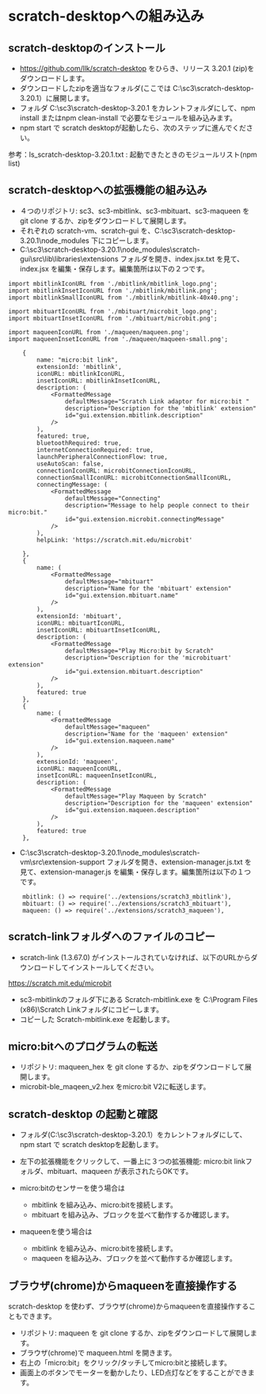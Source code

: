 # scratch-desktopへの組み込み

## scratch-desktopのインストール

- https://github.com/llk/scratch-desktop をひらき、リリース 3.20.1 (zip)をダウンロードします。
- ダウンロードしたzipを適当なフォルダ(ここでは C:\sc3\scratch-desktop-3.20.1）に展開します。
- フォルダ C:\sc3\scratch-desktop-3.20.1 をカレントフォルダにして、npm install またはnpm clean-install で必要なモジュールを組み込みます。
- npm start で scratch desktopが起動したら、次のステップに進んでください。

参考：ls_scratch-desktop-3.20.1.txt : 起動できたときのモジュールリスト(npm list)

## scratch-desktopへの拡張機能の組み込み

- ４つのリポジトリ: sc3、sc3-mbitlink、sc3-mbituart、sc3-maqueen を git clone するか、zipをダウンロードして展開します。
- それぞれの scratch-vm、scratch-gui を、C:\sc3\scratch-desktop-3.20.1\node_modules 下にコピーします。
- C:\sc3\scratch-desktop-3.20.1\node_modules\scratch-gui\src\lib\libraries\extensions フォルダを開き、index.jsx.txt を見て、index.jsx を編集・保存します。編集箇所は以下の２つです。

```
import mbitlinkIconURL from './mbitlink/mbitlink_logo.png';
import mbitlinkInsetIconURL from './mbitlink/mbitlink.png';
import mbitlinkSmallIconURL from './mbitlink/mbitlink-40x40.png';

import mbituartIconURL from './mbituart/microbit_logo.png';
import mbituartInsetIconURL from './mbituart/microbit.png';

import maqueenIconURL from './maqueen/maqueen.png';
import maqueenInsetIconURL from './maqueen/maqueen-small.png';
```

```
    {
        name: "micro:bit link",
        extensionId: 'mbitlink',
        iconURL: mbitlinkIconURL,
        insetIconURL: mbitlinkInsetIconURL,
        description: (
            <FormattedMessage
                defaultMessage="Scratch Link adaptor for micro:bit "
                description="Description for the 'mbitlink' extension"
                id="gui.extension.mbitlink.description"
            />
        ),
        featured: true,
        bluetoothRequired: true,
        internetConnectionRequired: true,
        launchPeripheralConnectionFlow: true,
        useAutoScan: false,
        connectionIconURL: microbitConnectionIconURL,
        connectionSmallIconURL: microbitConnectionSmallIconURL,
        connectingMessage: (
            <FormattedMessage
                defaultMessage="Connecting"
                description="Message to help people connect to their micro:bit."
                id="gui.extension.microbit.connectingMessage"
            />
        ),
        helpLink: 'https://scratch.mit.edu/microbit'

    },
    {
        name: (
            <FormattedMessage
                defaultMessage="mbituart"
                description="Name for the 'mbituart' extension"
                id="gui.extension.mbituart.name"
            />
        ),
        extensionId: 'mbituart',
        iconURL: mbituartIconURL,
        insetIconURL: mbituartInsetIconURL,
        description: (
            <FormattedMessage
                defaultMessage="Play Micro:bit by Scratch"
                description="Description for the 'microbituart' extension"
                id="gui.extension.mbituart.description"
            />
        ),
        featured: true
    },
    {
        name: (
            <FormattedMessage
                defaultMessage="maqueen"
                description="Name for the 'maqueen' extension"
                id="gui.extension.maqueen.name"
            />
        ),
        extensionId: 'maqueen',
        iconURL: maqueenIconURL,
        insetIconURL: maqueenInsetIconURL,
        description: (
            <FormattedMessage
                defaultMessage="Play Maqueen by Scratch"
                description="Description for the 'maqueen' extension"
                id="gui.extension.maqueen.description"
            />
        ),
        featured: true
    },
```

- C:\sc3\scratch-desktop-3.20.1\node_modules\scratch-vm\src\extension-support フォルダを開き、extension-manager.js.txt を見て、extension-manager.js を編集・保存します。編集箇所は以下の１つです。

```
    mbitlink: () => require('../extensions/scratch3_mbitlink'),
    mbituart: () => require('../extensions/scratch3_mbituart'),
    maqueen: () => require('../extensions/scratch3_maqueen'),
```

## scratch-linkフォルダへのファイルのコピー

- scratch-link (1.3.67.0) がインストールされていなければ、以下のURLからダウンロードしてインストールしてください。

https://scratch.mit.edu/microbit

- sc3-mbitlinkのフォルダ下にある Scratch-mbitlink.exe を C:\Program Files (x86)\Scratch Linkフォルダにコピーします。
- コピーした Scratch-mbitlink.exe を起動します。

## micro:bitへのプログラムの転送

- リポジトリ: maqueen_hex を git clone するか、zipをダウンロードして展開します。
- microbit-ble_maqeen_v2.hex をmicro:bit V2に転送します。

## scratch-desktop の起動と確認

- フォルダ(C:\sc3\scratch-desktop-3.20.1）をカレントフォルダにして、npm start で scratch desktopを起動します。
- 左下の拡張機能をクリックして、一番上に３つの拡張機能: micro:bit linkフォルダ、mbituart、maqueen が表示されたらOKです。

- micro:bitのセンサーを使う場合は
	- mbitlink を組み込み、micro:bitを接続します。
	- mbituart を組み込み、ブロックを並べて動作するか確認します。


- maqueenを使う場合は
	- mbitlink を組み込み、micro:bitを接続します。
	- maqueen を組み込み、ブロックを並べて動作するか確認します。

## ブラウザ(chrome)からmaqueenを直接操作する

scratch-desktop を使わず、ブラウザ(chrome)からmaqueenを直接操作することもできます。

- リポジトリ: maqueen を git clone するか、zipをダウンロードして展開します。
- ブラウザ(chrome)で maqueen.html を開きます。
- 右上の「micro:bit」をクリック/タッチしてmicro:bitと接続します。
- 画面上のボタンでモーターを動かしたり、LED点灯などをすることができます。

